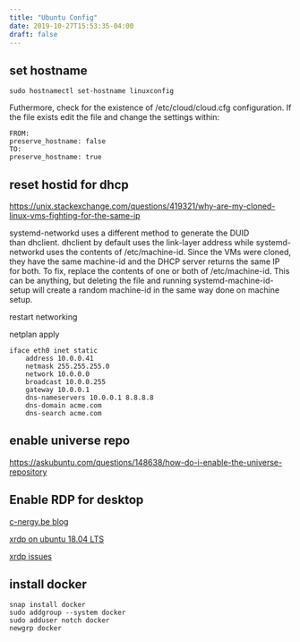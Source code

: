 ```yaml
---
title: "Ubuntu Config"
date: 2019-10-27T15:53:35-04:00
draft: false
---
```


## set hostname

```
sudo hostnamectl set-hostname linuxconfig
```

Futhermore, check for the existence of /etc/cloud/cloud.cfg configuration. If the file exists edit the file and change the settings within:

```
FROM:
preserve_hostname: false
TO:
preserve_hostname: true
```

## reset hostid for dhcp

https://unix.stackexchange.com/questions/419321/why-are-my-cloned-linux-vms-fighting-for-the-same-ip

systemd-networkd uses a different method to generate the DUID than dhclient. dhclient by default uses the link-layer address while systemd-networkd uses the contents of /etc/machine-id. Since the VMs were cloned, they have the same machine-id and the DHCP server returns the same IP for both.
To fix, replace the contents of one or both of /etc/machine-id. This can be anything, but deleting the file and running systemd-machine-id-setup will create a random machine-id in the same way done on machine setup.

restart networking 

netplan apply

```
iface eth0 inet static
    address 10.0.0.41
    netmask 255.255.255.0
    network 10.0.0.0
    broadcast 10.0.0.255
    gateway 10.0.0.1
    dns-nameservers 10.0.0.1 8.8.8.8
    dns-domain acme.com
    dns-search acme.com
```


## enable universe repo

https://askubuntu.com/questions/148638/how-do-i-enable-the-universe-repository


## Enable RDP for desktop

[c-nergy.be blog](https://c-nergy.be/blog/?p=13390)

[xrdp on ubuntu 18.04 LTS](https://askubuntu.com/questions/1031519/xrdp-on-ubuntu-18-04lts)

[xrdp issues](https://github.com/neutrinolabs/xrdp/issues/598)


## install docker
```
snap install docker
sudo addgroup --system docker
sudo adduser notch docker
newgrp docker
```